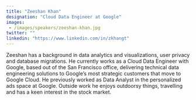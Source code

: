 ```yaml
---
title: "Zeeshan Khan"
designation: "Cloud Data Engineer at Google"
images: 
 - /images/speakers/zeeshan-khan.jpg
twitter: ""
linkedin: "https://www.linkedin.com/in/zkhangt"
---
```



Zeeshan has a background in data analytics and visualizations, user privacy and database migrations. He currently works as a Cloud Data Engineer with Google, based out of the San Francisco office, delivering technical data engineering solutions to Google’s most strategic customers that move to Google Cloud. He previously worked as Data Analyst in the personalized ads space at Google. Outside work he enjoys outdoorsy things, travelling and has a keen interest in the stock market.